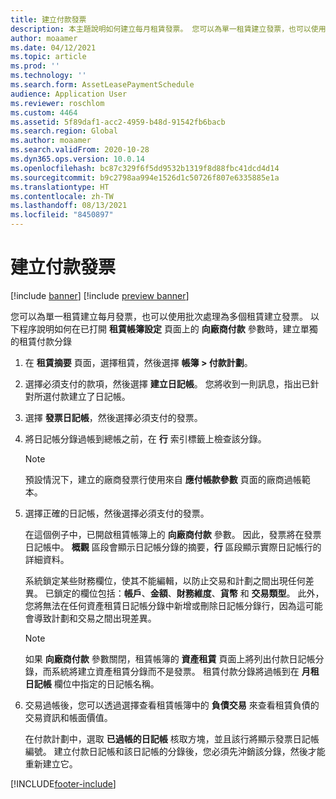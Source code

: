 ```yaml
---
title: 建立付款發票
description: 本主題說明如何建立每月租賃發票。 您可以為單一租賃建立發票，也可以使用批次處理為多個租賃建立發票。
author: moaamer
ms.date: 04/12/2021
ms.topic: article
ms.prod: ''
ms.technology: ''
ms.search.form: AssetLeasePaymentSchedule
audience: Application User
ms.reviewer: roschlom
ms.custom: 4464
ms.assetid: 5f89daf1-acc2-4959-b48d-91542fb6bacb
ms.search.region: Global
ms.author: moaamer
ms.search.validFrom: 2020-10-28
ms.dyn365.ops.version: 10.0.14
ms.openlocfilehash: bc87c329f6f5dd9532b1319f8d88fbc41dcd4d14
ms.sourcegitcommit: b9c2798aa994e1526d1c50726f807e6335885e1a
ms.translationtype: HT
ms.contentlocale: zh-TW
ms.lasthandoff: 08/13/2021
ms.locfileid: "8450897"
---
```

# <a name="create-payment-invoices"></a>建立付款發票

[!include [banner](../includes/banner.md)]
[!include [preview banner](../includes/preview-banner.md)]


您可以為單一租賃建立每月發票，也可以使用批次處理為多個租賃建立發票。 以下程序說明如何在已打開 **租賃帳簿設定** 頁面上的 **向廠商付款** 參數時，建立單獨的租賃付款分錄

1. 在 **租賃摘要** 頁面，選擇租賃，然後選擇 **帳簿 \> 付款計劃**。
2. 選擇必須支付的款項，然後選擇 **建立日記帳**。 您將收到一則訊息，指出已針對所選付款建立了日記帳。
3. 選擇 **發票日記帳**，然後選擇必須支付的發票。
4. 將日記帳分錄過帳到總帳之前，在 **行** 索引標籤上檢查該分錄。

    > [!NOTE]
    > 預設情況下，建立的廠商發票行使用來自 **應付帳款參數** 頁面的廠商過帳範本。

5. 選擇正確的日記帳，然後選擇必須支付的發票。

    在這個例子中，已開啟租賃帳簿上的 **向廠商付款** 參數。 因此，發票將在發票日記帳中。 **概觀** 區段會顯示日記帳分錄的摘要，**行** 區段顯示實際日記帳行的詳細資料。
    
   系統鎖定某些財務欄位，使其不能編輯，以防止交易和計劃之間出現任何差異。 已鎖定的欄位包括：**帳戶**、**金額**、**財務維度**、**貨幣** 和 **交易類型**。 此外，您將無法在任何資產租賃日記帳分錄中新增或刪除日記帳分錄行，因為這可能會導致計劃和交易之間出現差異。

    > [!NOTE]
    > 如果 **向廠商付款** 參數關閉，租賃帳簿的 **資產租賃** 頁面上將列出付款日記帳分錄，而系統將建立資產租賃分錄而不是發票。 租賃付款分錄將過帳到在 **月租日記帳** 欄位中指定的日記帳名稱。

6. 交易過帳後，您可以透過選擇查看租賃帳簿中的 **負債交易** 來查看租賃負債的交易資訊和帳面價值。

    在付款計劃中，選取 **已過帳的日記帳** 核取方塊，並且該行將顯示發票日記帳編號。 建立付款日記帳和該日記帳的分錄後，您必須先沖銷該分錄，然後才能重新建立它。


[!INCLUDE[footer-include](../../includes/footer-banner.md)]
